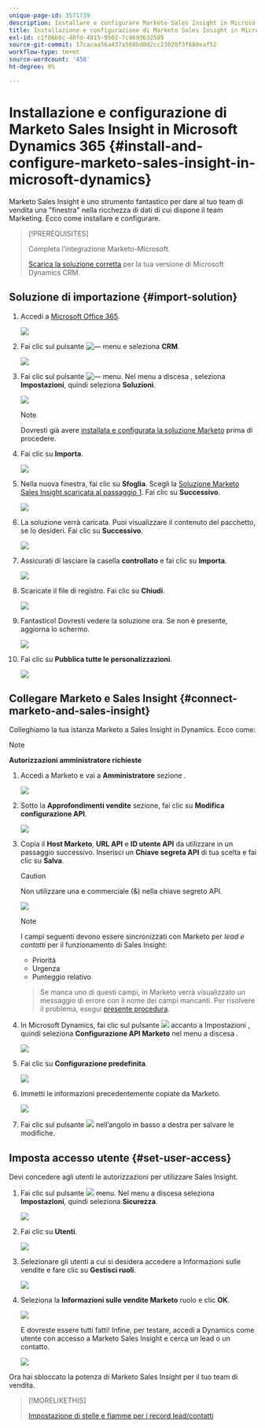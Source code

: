 ```yaml
---
unique-page-id: 3571739
description: Installare e configurare Marketo Sales Insight in Microsoft Dynamics 365 - Documentazione di Marketo - Documentazione del prodotto
title: Installazione e configurazione di Marketo Sales Insight in Microsoft Dynamics 365
exl-id: c1f06b8c-48fd-4015-9502-7c9693632589
source-git-commit: 17cacaa56a437a568bd0d2cc23020f3f880eaf52
workflow-type: tm+mt
source-wordcount: '458'
ht-degree: 0%

---
```


# Installazione e configurazione di Marketo Sales Insight in Microsoft Dynamics 365 {#install-and-configure-marketo-sales-insight-in-microsoft-dynamics}

Marketo Sales Insight è uno strumento fantastico per dare al tuo team di vendita una &quot;finestra&quot; nella ricchezza di dati di cui dispone il team Marketing. Ecco come installare e configurare.

>[!PREREQUISITES]
>
>Completa l’integrazione Marketo-Microsoft.
>
>[Scarica la soluzione corretta](/help/marketo/product-docs/marketo-sales-insight/msi-for-microsoft-dynamics/installing/download-the-marketo-sales-insight-solution-for-microsoft-dynamics.md) per la tua versione di Microsoft Dynamics CRM.

## Soluzione di importazione {#import-solution}

1. Accedi a [Microsoft Office 365](https://login.microsoftonline.com/).

   ![](assets/image2015-3-16-15-58-55.png)

1. Fai clic sul pulsante ![—](assets/image2015-3-16-16-1-13.png) menu e seleziona **CRM**.

   ![](assets/image2015-3-16-16-0-10.png)

1. Fai clic sul pulsante ![—](assets/image2015-5-13-10-5-8.png) menu. Nel menu a discesa , seleziona **Impostazioni**, quindi seleziona **Soluzioni**.

   ![](assets/image2015-5-13-10-4-1.png)

   >[!NOTE]
   >
   >Dovresti già avere [installata e configurata la soluzione Marketo](/help/marketo/product-docs/crm-sync/microsoft-dynamics-sync/sync-setup/microsoft-dynamics-365-with-ropc-connection/step-1-of-4-install.md) prima di procedere.

1. Fai clic su **Importa**.

   ![](assets/image2014-12-12-9-3a5-3a27.png)

1. Nella nuova finestra, fai clic su **Sfoglia**. Scegli la [Soluzione Marketo Sales Insight scaricata al passaggio 1](#msi). Fai clic su **Successivo**.

   ![](assets/image2015-5-13-15-3a38-3a49.png)

1. La soluzione verrà caricata. Puoi visualizzare il contenuto del pacchetto, se lo desideri. Fai clic su **Successivo**.

   ![](assets/image2014-12-12-9-3a6-3a10.png)

1. Assicurati di lasciare la casella **controllato** e fai clic su **Importa**.

   ![](assets/image2014-12-12-9-3a6-3a19.png)

1. Scaricate il file di registro. Fai clic su **Chiudi**.

   ![](assets/image2014-12-12-9-3a6-3a29.png)

1. Fantastico! Dovresti vedere la soluzione ora. Se non è presente, aggiorna lo schermo.

   ![](assets/image2015-5-13-15-3a42-3a29.png)

1. Fai clic su **Pubblica tutte le personalizzazioni**.

   ![](assets/image2015-11-10-11-3a15-3a40.png)

## Collegare Marketo e Sales Insight {#connect-marketo-and-sales-insight}

Colleghiamo la tua istanza Marketo a Sales Insight in Dynamics. Ecco come:

>[!NOTE]
>
>**Autorizzazioni amministratore richieste**

1. Accedi a Marketo e vai a **Amministratore** sezione .

   ![](assets/image2014-12-12-9-3a6-3a50.png)

1. Sotto la **Approfondimenti vendite** sezione, fai clic su **Modifica configurazione API**.

   ![](assets/image2014-12-12-9-3a7-3a0.png)

1. Copia il **Host Marketo**, **URL API** e **ID utente API** da utilizzare in un passaggio successivo. Inserisci un **Chiave segreta API** di tua scelta e fai clic su **Salva**.

   >[!CAUTION]
   >
   >Non utilizzare una e commerciale (&amp;) nella chiave segreto API.

   ![](assets/image2014-12-12-9-3a7-3a9.png)

   >[!NOTE]
   >
   >I campi seguenti devono essere sincronizzati con Marketo per _lead e contatti_ per il funzionamento di Sales Insight:
   >
   > * Priorità
   > * Urgenza
   > * Punteggio relativo

   >
   >Se manca uno di questi campi, in Marketo verrà visualizzato un messaggio di errore con il nome dei campi mancanti. Per risolvere il problema, esegui [presente procedura](/help/marketo/product-docs/marketo-sales-insight/msi-for-microsoft-dynamics/setting-up-and-using/required-fields-for-syncing-marketo-with-dynamics.md).

1. In Microsoft Dynamics, fai clic sul pulsante ![](assets/image2015-5-13-15-3a49-3a19.png) accanto a Impostazioni , quindi seleziona **Configurazione API Marketo** nel menu a discesa .

   ![](assets/image2015-5-13-16-3a4-3a1.png)

1. Fai clic su **Configurazione predefinita**.

   ![](assets/image2015-5-13-16-3a5-3a2.png)

1. Immetti le informazioni precedentemente copiate da Marketo.

   ![](assets/image2015-5-13-16-3a7-3a6.png)

1. Fai clic sul pulsante ![](assets/image2015-5-13-16-3a8-3a51.png) nell’angolo in basso a destra per salvare le modifiche.

## Imposta accesso utente {#set-user-access}

Devi concedere agli utenti le autorizzazioni per utilizzare Sales Insight.

1. Fai clic sul pulsante ![](assets/image2015-5-13-10-3a5-3a8.png) menu. Nel menu a discesa seleziona **Impostazioni**, quindi seleziona **Sicurezza**.

   ![](assets/image2015-5-13-16-3a12-3a12.png)

1. Fai clic su **Utenti**.

   ![](assets/image2015-4-29-14-3a57-3a46.png)

1. Selezionare gli utenti a cui si desidera accedere a Informazioni sulle vendite e fare clic su **Gestisci ruoli**.

   ![](assets/image2015-4-29-14-3a59-3a31.png)

1. Seleziona la **Informazioni sulle vendite Marketo** ruolo e clic **OK**.

   ![](assets/image2014-12-12-9-3a9-3a22.png)

   E dovreste essere tutti fatti! Infine, per testare, accedi a Dynamics come utente con accesso a Marketo Sales Insight e cerca un lead o un contatto.

   ![](assets/image2015-4-29-15-3a2-3a27.png)

Ora hai sbloccato la potenza di Marketo Sales Insight per il tuo team di vendita.

>[!MORELIKETHIS]
>
>[Impostazione di stelle e fiamme per i record lead/contatti](/help/marketo/product-docs/marketo-sales-insight/msi-for-microsoft-dynamics/setting-up-and-using/setting-up-stars-and-flames-for-lead-contact-records.md)
